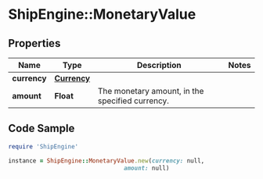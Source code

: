 # ShipEngine::MonetaryValue

## Properties

Name | Type | Description | Notes
------------ | ------------- | ------------- | -------------
**currency** | [**Currency**](Currency.md) |  | 
**amount** | **Float** | The monetary amount, in the specified currency. | 

## Code Sample

```ruby
require 'ShipEngine'

instance = ShipEngine::MonetaryValue.new(currency: null,
                                 amount: null)
```


